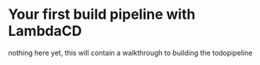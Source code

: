 # Your first build pipeline with LambdaCD

nothing here yet, this will contain a walkthrough to building the todopipeline
